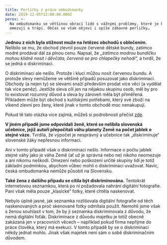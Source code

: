 ```yaml
---
title: Perličky z práce ombudsmanky
date: 2019-12-05T12:00:00.000Z
perex: >-
  Na ombudsmanku se většinou obrací lidé s vážnými problémy, které je každodenně
  omezují a trápí. Občas se však objeví i spíše zábavné perličky…
---
```




**Jednou z nich byla stížnost muže na řetězec obchodů s oblečením.** Nelíbilo se mu, že obchod zlevnil pouze červené dětské bundy, zatímco modré prodával dál za plnou cenu. Napsal, že *„zatímco modrou bundičku mohou klidně nosit i děvčata, červená se pro chlapečky nehodí“,* a tvrdil, že se jedná o diskriminaci. 



O diskriminaci ale nešlo. Protože i kluci můžou nosit červenou bundu. A protože slevy nemůžeme ve většině případů posuzovat  jako diskriminaci. Obchody (a nejen ty) se slevami snaží především prodat více věcí (a vydělat tak více peněz). Jestliže sleva cílí jen na nějakou skupinu osob, měl by pro to existovat rozumný důvod a sleva by zároveň měla být přiměřená. Příkladem může být obchod s kutilskými potřebami, který své zboží na víkend zlevní pro ženy, které jinak v tomto obchodě moc nenakupují.



Pokud tě tato otázka více zajímá, můžeš si podrobnosti přečíst [zde](https://eso.ochrance.cz/Nalezene/Edit/2380).



**V jiném případě jsme odpovídali ženě, které se nelíbila slovenská učebnice, jejíž autoři přepočítali váhu planety Země na počet jablek o stejné váze.** Tvrdila, že výpočet je nesprávný a učebnice tak „diskriminuje“ slovenské žáky nepřesnou informací.



Ani v tomto případě však o diskriminaci nešlo. Informace o počtu jablek stejné váhy jako je váha Země (ať už je správná nebo ne) nikoho neomezuje a ani nikomu neškodí. Omezení nebo poškození určité skupiny lidí je totiž základní podmínkou, abychom vůbec mohli o diskriminaci uvažovat. Navíc, česká ombudsmanka nemůže působit na Slovensku. 



**Také žena z dalšího případu se cítila být diskriminována.** Tentokrát internetovou seznamkou, která po ní požadovala nahrání digitální fotografie. Paní však měla pouze „klasické“ fotky, které chtěla naskenovat. 



Nebylo úplně jasné, jak seznamka rozlišovala digitální fotografie od těch naskenovaných a proč skenované fotky odmítala použít. Nemohli jsme však s ženou souhlasit v tom, že by ji seznamka diskriminovala z důvodu, že nemá digitální foťák. Diskriminace z důvodu majetku je totiž obecně zakázaná jen v pracovních věcech – například pokud firma nepřijme do práce člověka, který má exekuci. V tomto případě by se o diskriminaci někdy jednat mohlo. Jinak však majetek není sám o sobě diskriminačním důvodem. 


